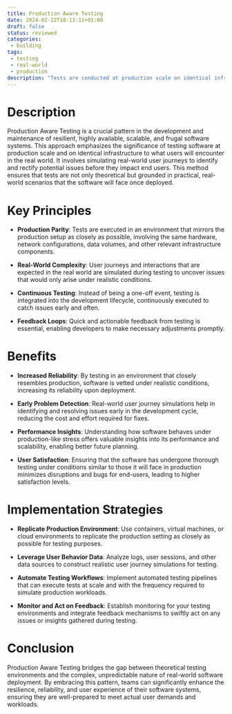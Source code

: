 ```yaml
---
title: Production Aware Testing
date: 2024-02-22T18:13:11+01:00
draft: false
status: reviewed
categories: 
 - building
tags: 
 - testing
 - real-world
 - production
description: "Tests are conducted at production scale on identical infrastructure. They encompass real-world user journeys."
---
```


# Description

Production Aware Testing is a crucial pattern in the development and maintenance of resilient, highly available, scalable, and frugal software systems. This approach emphasizes the significance of testing software at production scale and on identical infrastructure to what users will encounter in the real world. It involves simulating real-world user journeys to identify and rectify potential issues before they impact end users. This method ensures that tests are not only theoretical but grounded in practical, real-world scenarios that the software will face once deployed.

# Key Principles

- **Production Parity**: Tests are executed in an environment that mirrors the production setup as closely as possible, involving the same hardware, network configurations, data volumes, and other relevant infrastructure components.
  
- **Real-World Complexity**: User journeys and interactions that are expected in the real world are simulated during testing to uncover issues that would only arise under realistic conditions.
  
- **Continuous Testing**: Instead of being a one-off event, testing is integrated into the development lifecycle, continuously executed to catch issues early and often.
  
- **Feedback Loops**: Quick and actionable feedback from testing is essential, enabling developers to make necessary adjustments promptly.

# Benefits

- **Increased Reliability**: By testing in an environment that closely resembles production, software is vetted under realistic conditions, increasing its reliability upon deployment.

- **Early Problem Detection**: Real-world user journey simulations help in identifying and resolving issues early in the development cycle, reducing the cost and effort required for fixes.

- **Performance Insights**: Understanding how software behaves under production-like stress offers valuable insights into its performance and scalability, enabling better future planning.

- **User Satisfaction**: Ensuring that the software has undergone thorough testing under conditions similar to those it will face in production minimizes disruptions and bugs for end-users, leading to higher satisfaction levels.

# Implementation Strategies

- **Replicate Production Environment**: Use containers, virtual machines, or cloud environments to replicate the production setting as closely as possible for testing purposes.

- **Leverage User Behavior Data**: Analyze logs, user sessions, and other data sources to construct realistic user journey simulations for testing.

- **Automate Testing Workflows**: Implement automated testing pipelines that can execute tests at scale and with the frequency required to simulate production workloads.

- **Monitor and Act on Feedback**: Establish monitoring for your testing environments and integrate feedback mechanisms to swiftly act on any issues or insights gathered during testing.

# Conclusion

Production Aware Testing bridges the gap between theoretical testing environments and the complex, unpredictable nature of real-world software deployment. By embracing this pattern, teams can significantly enhance the resilience, reliability, and user experience of their software systems, ensuring they are well-prepared to meet actual user demands and workloads.
